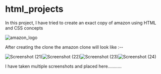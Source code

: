 # html_projects

In this project, I have tried to create an exact copy of amazon using HTML and CSS concepts

![amazon_logo](https://github.com/prashantsingh5/html_projects/assets/136187698/2ee899f8-835b-4163-9b49-a7ddb0825609)


After creating the clone the amazon clone will look like :--


![Screenshot (21)](https://github.com/prashantsingh5/html_projects/assets/136187698/0c310d55-85ed-4899-aa45-382248af5755)![Screenshot (22)](https://github.com/prashantsingh5/html_projects/assets/136187698/76f5dbd2-2d2d-4a1b-a8dd-7a2654e5a0ac)![Screenshot (23)](https://github.com/prashantsingh5/html_projects/assets/136187698/1c6ee928-9602-49f0-87ea-6b5ec99abc8b)![Screenshot (24)](https://github.com/prashantsingh5/html_projects/assets/136187698/89ab5f01-5f66-42c0-8c8d-c5b05e4cd508)

I have taken multiple screenshots and placed here...........



